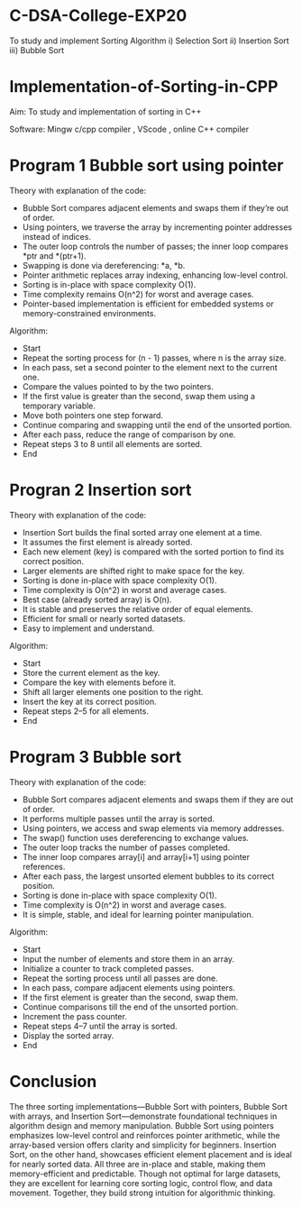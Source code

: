# C-DSA-College-EXP20
To study and implement Sorting Algorithm      i) Selection Sort  ii) Insertion Sort   iii) Bubble Sort
# Implementation-of-Sorting-in-CPP
Aim: To study and implementation of sorting in C++

Software: Mingw c/cpp compiler , VScode , online C++ compiler

# Program 1 Bubble sort using pointer
Theory with explanation of the code:

- Bubble Sort compares adjacent elements and swaps them if they’re out of order.
- Using pointers, we traverse the array by incrementing pointer addresses instead of indices.
- The outer loop controls the number of passes; the inner loop compares *ptr and *(ptr+1).
- Swapping is done via dereferencing: *a, *b.
- Pointer arithmetic replaces array indexing, enhancing low-level control.
- Sorting is in-place with space complexity O(1).
- Time complexity remains O(n^2) for worst and average cases.
- Pointer-based implementation is efficient for embedded systems or memory-constrained environments.

Algorithm:
- Start 
- Repeat the sorting process for (n - 1) passes, where n is the array size.
- In each pass, set a second pointer to the element next to the current one.
- Compare the values pointed to by the two pointers.
- If the first value is greater than the second, swap them using a temporary variable.
- Move both pointers one step forward.
- Continue comparing and swapping until the end of the unsorted portion.
- After each pass, reduce the range of comparison by one.
- Repeat steps 3 to 8 until all elements are sorted.
- End


# Progran 2 Insertion sort

Theory with explanation of the code:
- Insertion Sort builds the final sorted array one element at a time.
- It assumes the first element is already sorted.
- Each new element (key) is compared with the sorted portion to find its correct position.
- Larger elements are shifted right to make space for the key.
- Sorting is done in-place with space complexity O(1).
- Time complexity is O(n^2) in worst and average cases.
- Best case (already sorted array) is O(n).
- It is stable and preserves the relative order of equal elements.
- Efficient for small or nearly sorted datasets.
- Easy to implement and understand.

Algorithm:
- Start 
- Store the current element as the key.
- Compare the key with elements before it.
- Shift all larger elements one position to the right.
- Insert the key at its correct position.
- Repeat steps 2–5 for all elements.
- End 

# Program 3 Bubble sort

Theory with explanation of the code:
- Bubble Sort compares adjacent elements and swaps them if they are out of order.
- It performs multiple passes until the array is sorted.
- Using pointers, we access and swap elements via memory addresses.
- The swap() function uses dereferencing to exchange values.
- The outer loop tracks the number of passes completed.
- The inner loop compares array[i] and array[i+1] using pointer references.
- After each pass, the largest unsorted element bubbles to its correct position.
- Sorting is done in-place with space complexity O(1).
- Time complexity is O(n^2) in worst and average cases.
- It is simple, stable, and ideal for learning pointer manipulation.


Algorithm:
- Start
- Input the number of elements and store them in an array.
- Initialize a counter to track completed passes.
- Repeat the sorting process until all passes are done.
- In each pass, compare adjacent elements using pointers.
- If the first element is greater than the second, swap them.
- Continue comparisons till the end of the unsorted portion.
- Increment the pass counter.
- Repeat steps 4–7 until the array is sorted.
- Display the sorted array.
- End 

# Conclusion
The three sorting implementations—Bubble Sort with pointers, Bubble Sort with arrays, and Insertion Sort—demonstrate foundational techniques in algorithm design and memory manipulation.
Bubble Sort using pointers emphasizes low-level control and reinforces pointer arithmetic, while the array-based version offers clarity and simplicity for beginners.
Insertion Sort, on the other hand, showcases efficient element placement and is ideal for nearly sorted data. All three are in-place and stable, making them memory-efficient and predictable.
Though not optimal for large datasets, they are excellent for learning core sorting logic, control flow, and data movement. Together, they build strong intuition for algorithmic thinking.


